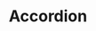 ---
layout: pattern.njk
tags: 
    - legacy_components_it
key: accordion-legacy_it
title: Accordion
parent: legacy_components_it
image: legacy/overview/accordion.webp
keywords: 
order: 10
availablelanguages: 
    - de
    - en
---